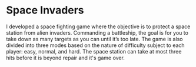 # Space Invaders
I developed a space fighting game where the objective is to protect a space station from alien invaders. 
Commanding a battleship, the goal is for you to take down as many targets as you can until it’s too late.
The game is also divided into three modes based on the nature of difficulty subject to each player: easy, normal, and hard. 
The space station can take at most three hits before it is beyond repair and it's game over.
